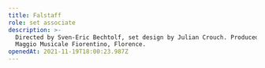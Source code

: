 ```yaml
---
title: Falstaff
role: set associate
description: >-
  Directed by Sven-Eric Bechtolf, set design by Julian Crouch. Produced by
  Maggio Musicale Fiorentino, Florence.
openedAt: 2021-11-19T18:00:23.987Z
---
```


